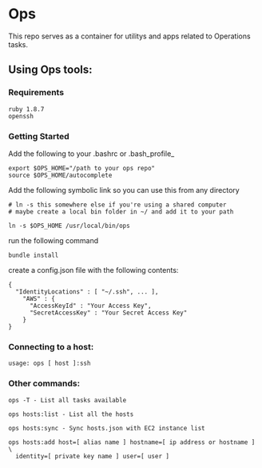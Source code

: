 # Ops

This repo serves as a container for utilitys and apps related
to Operations tasks.

## Using Ops tools:

### Requirements

    ruby 1.8.7
    openssh

### Getting Started

Add the following to your .bashrc or .bash_profile_

    export $OPS_HOME="/path to your ops repo"
    source $OPS_HOME/autocomplete

Add the following symbolic link so you can use this from any directory

    # ln -s this somewhere else if you're using a shared computer
    # maybe create a local bin folder in ~/ and add it to your path

    ln -s $OPS_HOME /usr/local/bin/ops

run the following command

    bundle install

create a config.json file with the following contents:

    {
      "IdentityLocations" : [ "~/.ssh", ... ],
        "AWS" : {
          "AccessKeyId" : "Your Access Key",
          "SecretAccessKey" : "Your Secret Access Key"
        }
    }

### Connecting to a host:

    usage: ops [ host ]:ssh

### Other commands:

    ops -T - List all tasks available

    ops hosts:list - List all the hosts

    ops hosts:sync - Sync hosts.json with EC2 instance list

    ops hosts:add host=[ alias name ] hostname=[ ip address or hostname ] \
      identity=[ private key name ] user=[ user ]
